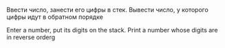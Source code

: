 Ввести число, занести его цифры в стек. Вывести число, у которого цифры идут в обратном порядке

Enter a number, put its digits on the stack. Print a number whose digits are in reverse orderg